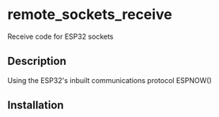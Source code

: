 # remote_sockets_receive
Receive code for ESP32 sockets

## Description
Using the ESP32's inbuilt communications protocol ESPNOW()

## Installation

